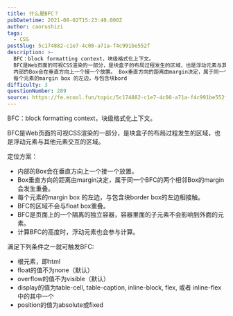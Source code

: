 ```yaml
---
title: 什么是BFC？
pubDatetime: 2021-08-02T15:23:40.000Z
author: caorushizi
tags:
  - CSS
postSlug: 5c174882-c1e7-4c08-a71a-f4c991be552f
description: >-
  BFC：block formatting context，块级格式化上下文。
  BFC是Web页面的可视CSS渲染的一部分，是块盒子的布局过程发生的区域，也是浮动元素与其他元素交互的区域。 定位方案：
  内部的Box会在垂直方向上一个接一个放置。 Box垂直方向的距离由margin决定，属于同一个BFC的两个相邻Box的margin会发生重叠。
  每个元素的margin box 的左边，与包含块bord
difficulty: 3
questionNumber: 289
source: https://fe.ecool.fun/topic/5c174882-c1e7-4c08-a71a-f4c991be552f
---
```


BFC：block formatting context，块级格式化上下文。

BFC是Web页面的可视CSS渲染的一部分，是块盒子的布局过程发生的区域，也是浮动元素与其他元素交互的区域。

定位方案：

- 内部的Box会在垂直方向上一个接一个放置。
- Box垂直方向的距离由margin决定，属于同一个BFC的两个相邻Box的margin会发生重叠。
- 每个元素的margin box 的左边，与包含块border box的左边相接触。
- BFC的区域不会与float box重叠。
- BFC是页面上的一个隔离的独立容器，容器里面的子元素不会影响到外面的元素。
- 计算BFC的高度时，浮动元素也会参与计算。

满足下列条件之一就可触发BFC:

- 根元素，即html
- float的值不为none（默认）
- overflow的值不为visible（默认）
- display的值为table-cell, table-caption, inline-block, flex, 或者 inline-flex 中的其中一个
- position的值为absolute或fixed

